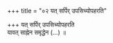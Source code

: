 +++
title = "०२ यत् सर्पिर् उपसिच्योपहरति"

+++
यत् सर्पिर् उपसिच्योपहरति  
यावत् साह्नेन समृद्धेन (…) ॥